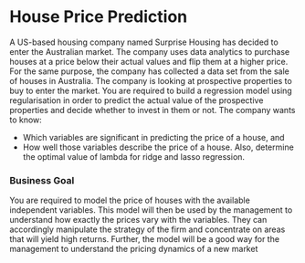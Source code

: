 # House Price Prediction

A US-based housing company named Surprise Housing has decided to enter the Australian 
market. The company uses data analytics to purchase houses at a price below their actual 
values and flip them at a higher price. For the same purpose, the company has collected a 
data set from the sale of houses in Australia. The company is looking at prospective properties 
to buy to enter the market.
You are required to build a regression model using regularisation in order to predict the actual 
value of the prospective properties and decide whether to invest in them or not.
The company wants to know:
- Which variables are significant in predicting the price of a house, and
- How well those variables describe the price of a house.
Also, determine the optimal value of lambda for ridge and lasso regression.
### Business Goal
You are required to model the price of houses with the available independent variables. 
This model will then be used by the management to understand how exactly the prices vary 
with the variables. They can accordingly manipulate the strategy of the firm and concentrate 
on areas that will yield high returns. Further, the model will be a good way for the 
management to understand the pricing dynamics of a new market

